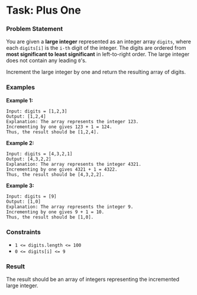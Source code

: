 # Task: Plus One

### Problem Statement
You are given a **large integer** represented as an integer array `digits`, where each `digits[i]` is the `i-th` digit of the integer. The digits are ordered from **most significant to least significant** in left-to-right order. The large integer does not contain any leading `0`'s.

Increment the large integer by one and return the resulting array of digits.

### Examples
**Example 1:**

```
Input: digits = [1,2,3]
Output: [1,2,4]
Explanation: The array represents the integer 123.
Incrementing by one gives 123 + 1 = 124.
Thus, the result should be [1,2,4].
```

**Example 2:**

```
Input: digits = [4,3,2,1]
Output: [4,3,2,2]
Explanation: The array represents the integer 4321.
Incrementing by one gives 4321 + 1 = 4322.
Thus, the result should be [4,3,2,2].
```

**Example 3:**

```
Input: digits = [9]
Output: [1,0]
Explanation: The array represents the integer 9.
Incrementing by one gives 9 + 1 = 10.
Thus, the result should be [1,0].
```

### Constraints
- `1 <= digits.length <= 100`
- `0 <= digits[i] <= 9`

### Result
The result should be an array of integers representing the incremented large integer.


